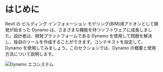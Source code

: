 

# はじめに

Revit の ビルディング インフォメーション モデリング(BIM)用アドオンとして開発が始まった Dynamo は、さまざまな機能を持つソフトウェアに成長しました。設計者は、開発プラットフォームである Dynamo を使用して問題を解決し、独自のツールを作成することができます。コンテキストを設定して、Dynamo を使用してみましょう。このセクションでは、Dynamo の概要と使用方法について説明します。

![Dynamo エコシステム](images/1/1-cover.jpg)

